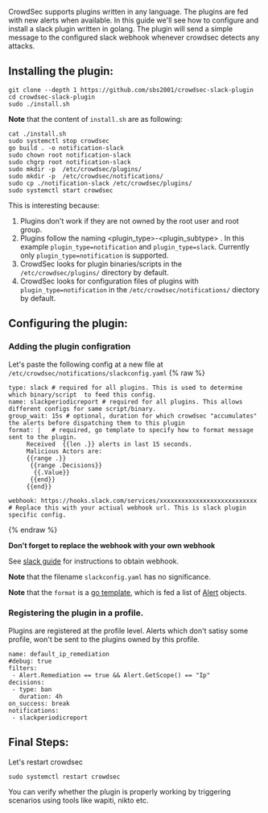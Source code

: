 CrowdSec supports plugins written in any language. The plugins are fed with new alerts when available. In this guide we'll see how to configure and install a slack plugin written in golang. The plugin will send a simple message to the configured slack webhook whenever crowdsec detects any attacks. 

## Installing the plugin:

```
git clone --depth 1 https://github.com/sbs2001/crowdsec-slack-plugin
cd crowdsec-slack-plugin
sudo ./install.sh
```

**Note** that the content of `install.sh` are as following: 

```
cat ./install.sh
sudo systemctl stop crowdsec
go build . -o notification-slack
sudo chown root notification-slack
sudo chgrp root notification-slack
sudo mkdir -p  /etc/crowdsec/plugins/
sudo mkdir -p  /etc/crowdsec/notifications/
sudo cp ./notification-slack /etc/crowdsec/plugins/
sudo systemctl start crowdsec
```

This is interesting because:

1. Plugins don't work if they are not owned by the root user and root group.
2. Plugins follow the naming <plugin_type>-<plugin_subtype> . In this example `plugin_type=notification` and  `plugin_type=slack`. Currently only `plugin_type=notification` is supported. 
3. CrowdSec looks for plugin binaries/scripts in the `/etc/crowdsec/plugins/` directory by default. 
4. CrowdSec looks for configuration files of plugins with  `plugin_type=notification` in the  `/etc/crowdsec/notifications/` diectory by default. 

## Configuring the plugin: 

### Adding the plugin configration 

Let's paste the following config at a new file at `/etc/crowdsec/notifications/slackconfig.yaml` 
{% raw %}
```
type: slack # required for all plugins. This is used to determine which binary/script  to feed this config.
name: slackperiodicreport # required for all plugins. This allows different configs for same script/binary. 
group_wait: 15s # optional, duration for which crowdsec "accumulates" the alerts before dispatching them to this plugin
format: |   # required, go template to specify how to format message sent to the plugin. 
     Received  {{len .}} alerts in last 15 seconds.
     Malicious Actors are: 
     {{range .}}
      {{range .Decisions}}
       {{.Value}}
      {{end}}
     {{end}}

webhook: https://hooks.slack.com/services/xxxxxxxxxxxxxxxxxxxxxxxxxxx # Replace this with your actiual webhook url. This is slack plugin specific config.

```
{% endraw %}

**Don't forget to replace the webhook with your own webhook**

See [slack guide](https://slack.com/intl/en-in/help/articles/115005265063-Incoming-webhooks-for-Slack) for instructions to obtain webhook.

**Note**  that the filename `slackconfig.yaml` has no significance. 

**Note** that the `format` is a [go template](https://pkg.go.dev/text/template), which is fed a list of [Alert](https://pkg.go.dev/github.com/crowdsecurity/crowdsec@v1.1.1/pkg/models#Alert) objects.

### Registering the plugin in a profile.

Plugins are registered at the profile level. Alerts which don't satisy some profile, won't be sent to the plugins owned by this profile.

```
name: default_ip_remediation
#debug: true
filters:
 - Alert.Remediation == true && Alert.GetScope() == "Ip"
decisions:
 - type: ban
   duration: 4h
on_success: break
notifications:
 - slackperiodicreport
```

## Final Steps:

Let's restart crowdsec

```
sudo systemctl restart crowdsec
```

You can verify whether the plugin is properly working by triggering scenarios using tools like wapiti, nikto etc. 